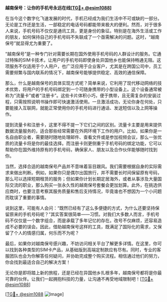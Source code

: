 **越南保号：让你的手机号永远在线[[TG💪+ @esim1088](https://t.me/s/esim1088)]**

在当今这个数字化飞速发展的时代，手机已经成为我们生活中不可或缺的一部分。无论是工作还是生活，一部稳定的电话号码都能带来极大的便利。然而，对于很多人来说，手机号码不仅仅是通讯工具，更是身份的象征。特别是在海外生活或工作的朋友，如何保持自己的手机号码不失联成了一个亟需解决的问题。这时，“越南保号”就显得尤为重要了。

“越南保号”是一种专门针对需要长期在国外使用手机号码的人群设计的服务。它通过特殊的SIM卡技术，让用户的手机号码即使身处异国他乡也能保持畅通无阻。这项服务不仅适用于个人用户，也广泛应用于企业客户，尤其是在跨国公司中，员工需要频繁与国内联系的情况下，越南保号能够提供稳定、高效的通信保障。

那么，什么是越南保号的具体实现方式呢？简单来说，它利用了现代移动网络的技术优势，将用户的手机号码绑定到一个可随身携带的小型设备上。这个设备通常被称为“流量卡”或者“注册卡”。这些卡片体积小巧，便于携带，且无需复杂的安装过程，只需按照说明书操作即可快速激活使用。一旦激活成功，无论你身在何处，只要能接入互联网，就能正常使用你的手机号码进行通话、发送短信以及上网等操作。

提到流量卡和注册卡，这里不得不提一下它们之间的区别。流量卡主要是用来提供数据流量服务的，适合那些经常需要在外网环境下工作的用户。比如，如果你是一名自由职业者，需要随时随地处理邮件、查看文件或是参加视频会议，那么一张优质的流量卡将是你的最佳选择。而注册卡则更侧重于手机号码的绑定功能，它可以帮助你在国外维持原有的手机号码，确保家人、朋友以及合作伙伴能够随时找到你。

当然，选择合适的越南保号产品并不意味着盲目跟风。我们需要根据自身的实际需求来做出判断。例如，如果你只是偶尔出国旅行，并不需要长时间保留原有号码，那么可以选择短期租赁的服务；但如果你计划长期定居海外，或者从事涉及大量国际交流的职业，那么购买一张永久性的越南保号套餐会更加划算。此外，在挑选供应商时，也要注意考察其服务质量和售后支持情况，毕竟谁也不想因为一个小问题而耽误了重要的事情。

说到这里，可能有人会问：“既然已经有了这么多便捷的方式，为什么还要坚持保留原来的手机号码呢？”其实答案很简单——习惯。对我们大多数人而言，手机号码不仅仅是一个数字组合，而是承载了多年记忆的存在。改号不仅麻烦，还容易造成不必要的误会。因此，借助越南保号这样的工具，既满足了国际化的需求，又保留了个人的情感归属，何乐而不为呢？

最后，如果你对越南保号感兴趣，不妨访问相关平台了解更多详情。在这里，你可以找到各种类型的SIM卡产品，从基础版到高端定制款应有尽有。同时，专业的客服团队也会为你解答任何疑问，并协助完成整个购买流程。相信通过他们的努力，你会找到最适合自己的解决方案！

无论你是即将踏上新的旅程，还是已经在异国他乡扎根多年，越南保号都将是你最可靠的伙伴。让我们一起拥抱科技的力量，让沟通不再受地域限制吧！[[TG💪+ @esim1088](https://t.me/s/esim1088)]

[[TG💪+ @esim1088](https://t.me/s/esim1088) ![Image](https://i.postimg.cc/4NQfJmqS/Snipaste-2025-05-13-00-14-12.png)]